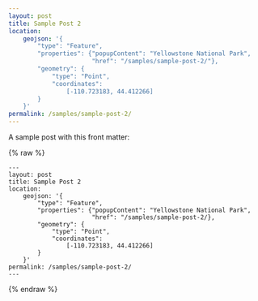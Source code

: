 ```yaml
---
layout: post
title: Sample Post 2
location:
    geojson: '{
        "type": "Feature",
        "properties": {"popupContent": "Yellowstone National Park",
                       "href": "/samples/sample-post-2/"},
        "geometry": {
            "type": "Point",
            "coordinates":
                [-110.723183, 44.412266]
        }
    }'
permalink: /samples/sample-post-2/
---
```


A sample post with this front matter:

{% raw %}
```
---
layout: post
title: Sample Post 2
location:
    geojson: '{
        "type": "Feature",
        "properties": {"popupContent": "Yellowstone National Park",
                       "href": "/samples/sample-post-2/},
        "geometry": {
            "type": "Point",
            "coordinates":
                [-110.723183, 44.412266]
        }
    }'
permalink: /samples/sample-post-2/
---
```
{% endraw %}
